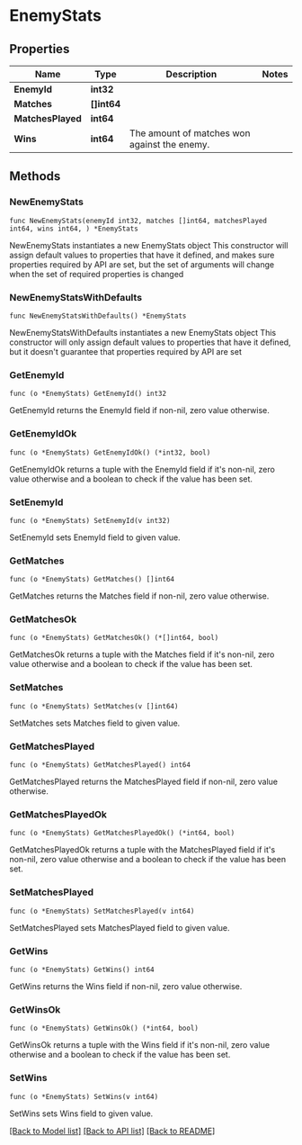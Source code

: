 # EnemyStats

## Properties

Name | Type | Description | Notes
------------ | ------------- | ------------- | -------------
**EnemyId** | **int32** |  | 
**Matches** | **[]int64** |  | 
**MatchesPlayed** | **int64** |  | 
**Wins** | **int64** | The amount of matches won against the enemy. | 

## Methods

### NewEnemyStats

`func NewEnemyStats(enemyId int32, matches []int64, matchesPlayed int64, wins int64, ) *EnemyStats`

NewEnemyStats instantiates a new EnemyStats object
This constructor will assign default values to properties that have it defined,
and makes sure properties required by API are set, but the set of arguments
will change when the set of required properties is changed

### NewEnemyStatsWithDefaults

`func NewEnemyStatsWithDefaults() *EnemyStats`

NewEnemyStatsWithDefaults instantiates a new EnemyStats object
This constructor will only assign default values to properties that have it defined,
but it doesn't guarantee that properties required by API are set

### GetEnemyId

`func (o *EnemyStats) GetEnemyId() int32`

GetEnemyId returns the EnemyId field if non-nil, zero value otherwise.

### GetEnemyIdOk

`func (o *EnemyStats) GetEnemyIdOk() (*int32, bool)`

GetEnemyIdOk returns a tuple with the EnemyId field if it's non-nil, zero value otherwise
and a boolean to check if the value has been set.

### SetEnemyId

`func (o *EnemyStats) SetEnemyId(v int32)`

SetEnemyId sets EnemyId field to given value.


### GetMatches

`func (o *EnemyStats) GetMatches() []int64`

GetMatches returns the Matches field if non-nil, zero value otherwise.

### GetMatchesOk

`func (o *EnemyStats) GetMatchesOk() (*[]int64, bool)`

GetMatchesOk returns a tuple with the Matches field if it's non-nil, zero value otherwise
and a boolean to check if the value has been set.

### SetMatches

`func (o *EnemyStats) SetMatches(v []int64)`

SetMatches sets Matches field to given value.


### GetMatchesPlayed

`func (o *EnemyStats) GetMatchesPlayed() int64`

GetMatchesPlayed returns the MatchesPlayed field if non-nil, zero value otherwise.

### GetMatchesPlayedOk

`func (o *EnemyStats) GetMatchesPlayedOk() (*int64, bool)`

GetMatchesPlayedOk returns a tuple with the MatchesPlayed field if it's non-nil, zero value otherwise
and a boolean to check if the value has been set.

### SetMatchesPlayed

`func (o *EnemyStats) SetMatchesPlayed(v int64)`

SetMatchesPlayed sets MatchesPlayed field to given value.


### GetWins

`func (o *EnemyStats) GetWins() int64`

GetWins returns the Wins field if non-nil, zero value otherwise.

### GetWinsOk

`func (o *EnemyStats) GetWinsOk() (*int64, bool)`

GetWinsOk returns a tuple with the Wins field if it's non-nil, zero value otherwise
and a boolean to check if the value has been set.

### SetWins

`func (o *EnemyStats) SetWins(v int64)`

SetWins sets Wins field to given value.



[[Back to Model list]](../README.md#documentation-for-models) [[Back to API list]](../README.md#documentation-for-api-endpoints) [[Back to README]](../README.md)


